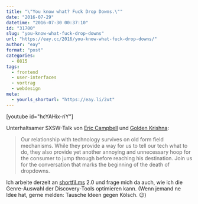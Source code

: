 ```yaml
---
title: "\"You know what? Fuck Drop Downs.\""
date: "2016-07-29"
datetime: "2016-07-30 00:37:10"
id: "31700"
slug: "you-know-what-fuck-drop-downs"
url: "https://eay.cc/2016/you-know-what-fuck-drop-downs/"
author: "eay"
format: "post"
categories:
  - 0815
tags:
  - frontend
  - user-interfaces
  - vortrag
  - webdesign
meta:
  - yourls_shorturl: "https://eay.li/2ut"
---
```


\[youtube id="hcYAHix-riY"\]

Unterhaltsamer SXSW-Talk von [Eric Campbell](https://twitter.com/ericlcampbell) und [Golden Krishna](https://twitter.com/goldenkrishna):

> Our relationship with technology survives on old form field mechanisms. While they provide a way for us to tell our tech what to do, they also provide yet another annoying and unnecessary hoop for the consumer to jump through before reaching his destination. Join us for the conversation that marks the beginning of the death of dropdowns.

Ich arbeite derzeit an [shortfil.ms](http://shortfil.ms/) 2.0 und frage mich da auch, wie ich die Genre-Auswahl der Discovery-Tools optimieren kann. (Wenn jemand ne Idee hat, gerne melden: Tausche Ideen gegen Kölsch. 😉)
